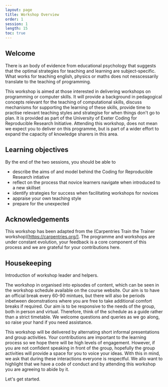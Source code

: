 ```yaml
---
layout: page
title: Workshop Overview
order: 1
session: 1
length: 15
toc: true
---
```


## Welcome

There is an body of evidence from educational psychology that suggests that the optimal strategies for teaching and learning are subject-specific. What works for teaching english, physics or maths does not nesscessarily translate to the teaching of programming. 


This workshop is aimed at those interested in delivering workshops on programming or computer skills. It will provide a background in pedagogical concepts relevant for the teaching of computational skills, discuss mechanisms for supporting the learning of these skills, provide time to practise relevant teaching styles and strategise for when things don't go to plan. It is provided as part of the University of Exeter Coding for Reproducible Research Initiative. Attending this workshop, does not mean we expect you to deliver on this programme, but is part of a wider effort to expand the capacity of knowledge sharers in this area.


## Learning objectives

By the end of the two sessions, you should be able to 

-	describe the aims of and model behind the Coding for Reproducible Research intiative
-	reflect on the process that novice learners navigate when introduced to a new skillset
-	identify strategies for success when facilitating workshops for novices
-	appraise your own teaching style
- prepare for the unexpected

## Acknowledgements

This workshop has been adapted from the (Carpentries Train the Trainer workshop)[https://carpentries.org/]. The programme and workshops are under constant evolution, your feedback is a core component of this process and we are grateful for your contributions here. 

## Housekeeping

Introduction of workshop leader and helpers.

The workshop in organised into episodes of content, which can be seen in the workshop schedule available on the course website. Our aim is to have an official break every 60-90 mintues, but there will also be periods inbetween deomstrations where you are free to take additional comfort breaks if required. Our aim is to be responsive to the needs of the group, both in person and virtual. Therefore, think of the schedule as a guide rather than a strict timetable. We welcome questions and queries as we go along, so raise your hand if you need assistance.

This workshop will be delivered by alternating short informal presentations and group activities. Your contributions are important to the learning process so we hope there will be high levels of engagement. However, if you are not confident speaking in front of the group, hopefully the group activities will provide a space for you to voice your ideas. With this in mind, we ask that during these interactions everyone is respectful. We allo want to highlight that we have a code of conduct and by attending this workshop you are agreeing to abide by it. 
  
Let's get started.
